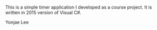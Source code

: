 This is a simple timer application I developed as a course project. It is written in 2015 version of Visual C#.

Yonjae Lee 